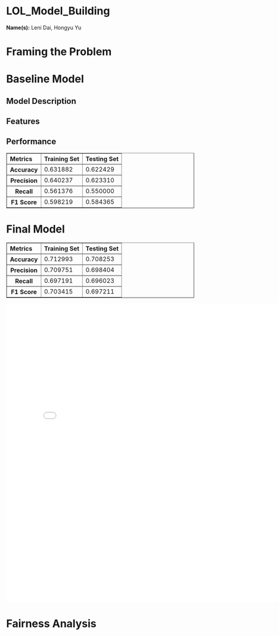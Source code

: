 # LOL_Model_Building
<html>
<body>
<p>
  <strong>Name(s):</strong>
  Leni Dai, Hongyu Yu
</p>
<h1><strong> Framing the Problem </strong></h1>

<h1><strong> Baseline Model </strong></h1>
<h2><strong> Model Description</strong></h2>
<h2><strong> Features</strong></h2>
<h2><strong> Performance</strong></h2>

<table border="1" class="dataframe">
  <thead>
    <tr>
      <th style="text-align: left">Metrics</th>
      <th style="text-align: left">Training Set</th>
      <th style="text-align: left">Testing Set</th>
    </tr>
  </thead>
  <tbody>
    <tr>
      <th>Accuracy</th>
      <td>0.631882</td>
      <td>0.622429</td>
    </tr>
    <tr>
      <th>Precision</th>
      <td>0.640237</td>
      <td>0.623310</td>
    </tr>
    <tr>
      <th>Recall</th>
      <td>0.561376</td>
      <td>0.550000</td>
    </tr>
    <tr>
      <th>F1 Score</th>
      <td>0.598219</td>
      <td>0.584365</td>
    </tr>
  </tbody>
</table>

<h1><strong> Final Model </strong></h1>

<table border="1" class="dataframe">
  <thead>
    <tr>
      <th style="text-align: left">Metrics</th>
      <th style="text-align: left">Training Set</th>
      <th style="text-align: left">Testing Set</th>
    </tr>
  </thead>
  <tbody>
    <tr>
      <th>Accuracy</th>
      <td>0.712993</td>
      <td>0.708253</td>
    </tr>
    <tr>
      <th>Precision</th>
      <td>0.709751</td>
      <td>0.698404</td>
    </tr>
    <tr>
      <th>Recall</th>
      <td>0.697191</td>
      <td>0.696023</td>
    </tr>
    <tr>
      <th>F1 Score</th>
      <td>0.703415</td>
      <td>0.697211</td>
    </tr>
  </tbody>
</table>
<iframe src="assets/confusion_matrix.html" width=800 height=800 frameBorder=0></iframe>

<h1><strong> Fairness Analysis </strong></h1>




  
</body>
</html>
